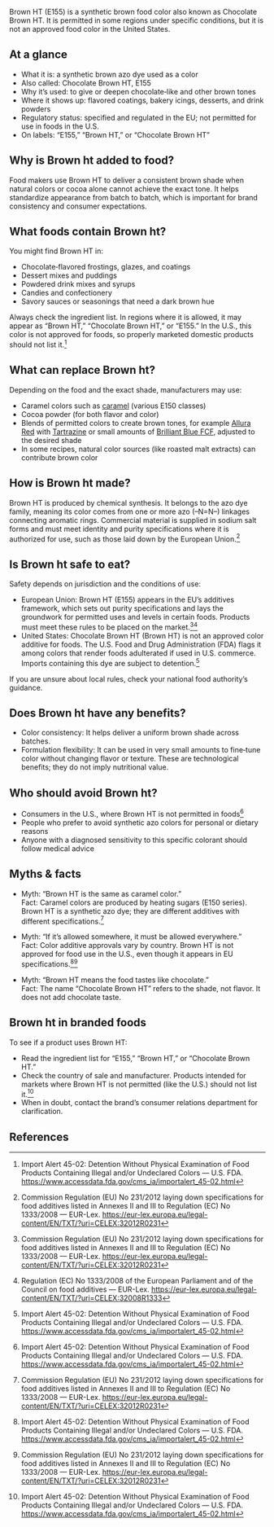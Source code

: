 Brown HT (E155) is a synthetic brown food color also known as Chocolate Brown HT. It is permitted in some regions under specific conditions, but it is not an approved food color in the United States.

<!--more-->

## At a glance

- What it is: a synthetic brown azo dye used as a color
- Also called: Chocolate Brown HT, E155
- Why it’s used: to give or deepen chocolate‑like and other brown tones
- Where it shows up: flavored coatings, bakery icings, desserts, and drink powders
- Regulatory status: specified and regulated in the EU; not permitted for use in foods in the U.S.
- On labels: “E155,” “Brown HT,” or “Chocolate Brown HT”

## Why is Brown ht added to food?

Food makers use Brown HT to deliver a consistent brown shade when natural colors or cocoa alone cannot achieve the exact tone. It helps standardize appearance from batch to batch, which is important for brand consistency and consumer expectations.

## What foods contain Brown ht?

You might find Brown HT in:
- Chocolate‑flavored frostings, glazes, and coatings
- Dessert mixes and puddings
- Powdered drink mixes and syrups
- Candies and confectionery
- Savory sauces or seasonings that need a dark brown hue

Always check the ingredient list. In regions where it is allowed, it may appear as “Brown HT,” “Chocolate Brown HT,” or “E155.” In the U.S., this color is not approved for foods, so properly marketed domestic products should not list it.[^1]

## What can replace Brown ht?

Depending on the food and the exact shade, manufacturers may use:
- Caramel colors such as [caramel](/e150-caramel) (various E150 classes)
- Cocoa powder (for both flavor and color)
- Blends of permitted colors to create brown tones, for example [Allura Red](/e129-allura-red) with [Tartrazine](/e102-tartrazine) or small amounts of [Brilliant Blue FCF](/e133-brilliant-blue-fcf), adjusted to the desired shade
- In some recipes, natural color sources (like roasted malt extracts) can contribute brown color

## How is Brown ht made?

Brown HT is produced by chemical synthesis. It belongs to the azo dye family, meaning its color comes from one or more azo (–N=N–) linkages connecting aromatic rings. Commercial material is supplied in sodium salt forms and must meet identity and purity specifications where it is authorized for use, such as those laid down by the European Union.[^2]

## Is Brown ht safe to eat?

Safety depends on jurisdiction and the conditions of use:
- European Union: Brown HT (E155) appears in the EU’s additives framework, which sets out purity specifications and lays the groundwork for permitted uses and levels in certain foods. Products must meet these rules to be placed on the market.[^2][^3]
- United States: Chocolate Brown HT (Brown HT) is not an approved color additive for foods. The U.S. Food and Drug Administration (FDA) flags it among colors that render foods adulterated if used in U.S. commerce. Imports containing this dye are subject to detention.[^1]

If you are unsure about local rules, check your national food authority’s guidance.

## Does Brown ht have any benefits?

- Color consistency: It helps deliver a uniform brown shade across batches.
- Formulation flexibility: It can be used in very small amounts to fine‑tune color without changing flavor or texture.
These are technological benefits; they do not imply nutritional value.

## Who should avoid Brown ht?

- Consumers in the U.S., where Brown HT is not permitted in foods[^1]
- People who prefer to avoid synthetic azo colors for personal or dietary reasons
- Anyone with a diagnosed sensitivity to this specific colorant should follow medical advice

## Myths & facts

- Myth: “Brown HT is the same as caramel color.”  
  Fact: Caramel colors are produced by heating sugars (E150 series). Brown HT is a synthetic azo dye; they are different additives with different specifications.[^2]

- Myth: “If it’s allowed somewhere, it must be allowed everywhere.”  
  Fact: Color additive approvals vary by country. Brown HT is not approved for food use in the U.S., even though it appears in EU specifications.[^1][^2]

- Myth: “Brown HT means the food tastes like chocolate.”  
  Fact: The name “Chocolate Brown HT” refers to the shade, not flavor. It does not add chocolate taste.

## Brown ht in branded foods

To see if a product uses Brown HT:
- Read the ingredient list for “E155,” “Brown HT,” or “Chocolate Brown HT.”
- Check the country of sale and manufacturer. Products intended for markets where Brown HT is not permitted (like the U.S.) should not list it.[^1]
- When in doubt, contact the brand’s consumer relations department for clarification.

## References

[^1]: Import Alert 45-02: Detention Without Physical Examination of Food Products Containing Illegal and/or Undeclared Colors — U.S. FDA. https://www.accessdata.fda.gov/cms_ia/importalert_45-02.html

[^2]: Commission Regulation (EU) No 231/2012 laying down specifications for food additives listed in Annexes II and III to Regulation (EC) No 1333/2008 — EUR-Lex. https://eur-lex.europa.eu/legal-content/EN/TXT/?uri=CELEX:32012R0231

[^3]: Regulation (EC) No 1333/2008 of the European Parliament and of the Council on food additives — EUR-Lex. https://eur-lex.europa.eu/legal-content/EN/TXT/?uri=CELEX:32008R1333
